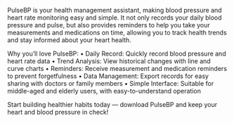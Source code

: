 PulseBP is your health management assistant, making blood pressure and heart rate monitoring easy and simple. It not only records your daily blood pressure and pulse, but also provides reminders to help you take your measurements and medications on time, allowing you to track health trends and stay informed about your heart health.

Why you’ll love PulseBP:
• Daily Record: Quickly record blood pressure and heart rate data
• Trend Analysis: View historical changes with line and curve charts
• Reminders: Receive measurement and medication reminders to prevent forgetfulness
• Data Management: Export records for easy sharing with doctors or family members
• Simple Interface: Suitable for middle-aged and elderly users, with easy-to-understand operation

Start building healthier habits today — download PulseBP and keep your heart and blood pressure in check!
